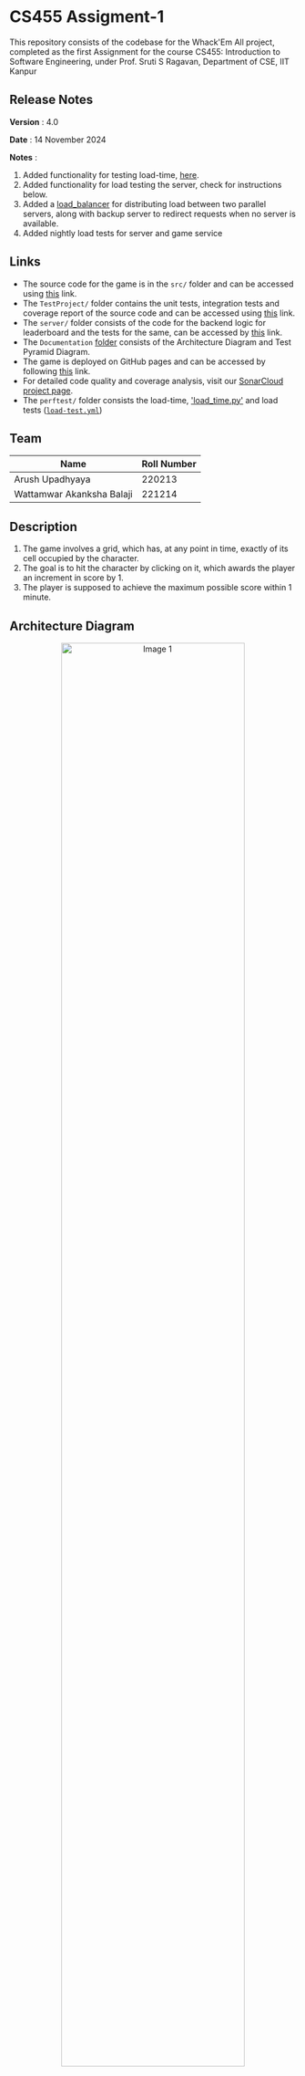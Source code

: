# CS455 Assigment-1 
This repository consists of the codebase for the Whack'Em All project, completed as the first Assignment for the course CS455: Introduction to Software Engineering, under Prof. Sruti S Ragavan, Department of CSE, IIT Kanpur

## Release Notes
**Version** : 4.0 

**Date** : 14 November 2024

**Notes** : 
1. Added functionality for testing load-time, [here](./perftest/load_time.py).
2. Added functionality for load testing the server, check for instructions below.
3. Added a [load_balancer](./server/load_balancer.js) for distributing load between two parallel servers, along with backup server to redirect requests when no server is available.
4. Added nightly load tests for server and game service

## Links

- The source code for the game is in the `src/` folder and can be accessed using [this](src/) link.
- The `TestProject/` folder contains the unit tests, integration tests and coverage report of the source code and can be accessed using [this](TestProject/) link.
- The `server/` folder consists of the code for the backend logic for leaderboard and the tests for the same, can be accessed by [this](server/) link.
- The `Documentation` [folder](Documentation/) consists of the Architecture Diagram and Test Pyramid Diagram.
- The game is deployed on GitHub pages and can be accessed by following [this](https://cs455-project.github.io/CS455-Assignment-1/) link.
- For detailed code quality and coverage analysis, visit our [SonarCloud project page](https://sonarcloud.io/project/overview?id=CS455-Project_CS455-Assignment-1).
- The `perftest/` folder consists the load-time, ['load_time.py'](./perftest/load_time.py) and load tests ([`load-test.yml`](./perftest/load-test.yml)) 

## Team 
|    **Name**  | **Roll Number** |
|--------------|-----------------|
| Arush Upadhyaya | 220213 |
| Wattamwar Akanksha Balaji | 221214 |


## Description 
1. The game involves a grid, which has, at any point in time, exactly of its cell occupied by the character. 
2. The goal is to hit the character by clicking on it, which awards the player an increment in score by 1.
3. The player is supposed to achieve the maximum possible score within 1 minute.

## Architecture Diagram

<p align="center">
    <img src="Documentation/Architecture_Diagram.png" alt="Image 1" style="width:80%; ">    
</p>

## Test Pyramid

<p align="center">
    <img src="Documentation/Test_Pyramid.png" alt="Image 2" style="width:80%; ">    
</p>


## Requirements 
- For local deployment, this app requires `.NET Core SDK 8.0.107` and `node.js` to be installed on the system.
- For running load-time tests, please install Chrome WebDriver

## Instructions 
To run the application locally, follow the following steps &rarr;
1. In the directory of your choice, clone this repo 
```bash
git clone https://github.com/CS455-Project/CS455-Assignment-1
```
2. To run locally, make sure you are in the `src/` directory and run &rarr;
```bash
dotnet watch
```
3. If the local server has to be run then open another terminal instance and run the server &rarr;
```bash
npm install # install dependencies
node server.js <instance_number> <PORT>
```
For multiple parallel servers, host them with different id's
By default PORT is 8000 + InstanceID, however custom port can be provided, but it must be unique for each server
When all instances are hosted, the load balancer can be launched ( having default port 3000)
```bash
node load_balancer.js
```

4. However the server is connected to MongoDB with a private connection string, so leaderboard cannot be accessed locally.

5. Within a few seconds, this should direct you to your browser, with a locally running version of the game.

## Testing
The project uses the following tools for testing and quality assurance:

### Tools for Tests
- **xUnit**: This is the testing framework used for unit testing the application's code. It is known for its simplicity and ease of use.
- **bUnit**: This is used specifically for testing Blazor components. It allows for testing the UI components and their interactions in isolation.
- **NUnit**: A popular unit testing framework for .NET applications, known for its flexibility and rich set of attributes for organizing and running tests.
- **Moq**: A mocking library for .NET, used to create mock objects for testing dependencies, allowing for behavior verification and isolation of components.

### Tools for Code Quality
- **SonarCloud**: This tool has been integrated to enforce quality gates on the codebase. SonarCloud provides continuous inspection of code quality and helps identify bugs, code smells, and security vulnerabilities. Quality gates are used to ensure that the code meets predefined standards before it is merged or released.
  
- **SonarLint**: Along with SonarCloud, we used SonarLint explicitly as linters for our codebase.
  
- **dotCover**: This tool is used to create code coverage reports. It helps in identifying which parts of the code are covered by tests and which are not. Ensuring high code coverage is essential for maintaining code quality and reliability.

- **Jest**: Provides an easy-to-use interface for unit testing. It also includes built-in code coverage tools, allowing tracking test coverage and ensuring robust testing of the application's logic.

## Running Tests and Coverage Reports
1. To run dotnet tests, make sure you are in the `TestProject/` directory and run the following command &rarr;

```bash
dotnet test
```
To collect coverage, a windows machine has to be used, run &rarr;
```bash
dotnet dotcover test TestProject/TestProject.csproj --dcReportType=HTML
```
 
2. To run server tests, make sure you are in the `server/` directory and run the following command &rarr;
```bash
npm test
```
Coverage will be collected in the `server/coverage/` directory and can be seen by opening the html file in a browser.

3. To run the perftests, switch to the `perftest/` directory &rarr;
- Install requirements &rarr;
```bash
pip install -r requirements.txt
npm install -g artillery 
```
- For load-time tests, run 
```bash
python load_time.py
```

The report is saved as an html file in `perftest/performance_reports` and can be viewed in a browser, along with graph displaying load time, resource size distribution and average timing

- For load-tests for the game, run 
```bash
artillery run --target https://cs455-project.github.io/CS455-Assignment-1/ --output report_game.json
artillery report -o load_test_report_game.html report_game.json
```
- For load-tests for server(with load balancing), run
```bash
artillery run --target  https://cs455-assignment-load-balancer.onrender.com --output report_server.json
artillery report -o load_test_report_server.html report_server.json
```
- For load-tests for individual server(without load balancing), run
```bash
artillery run --target  hhttps://cs455-assignment-1.onrender.com --output report_server_single.json
artillery report -o load_test_report_server_single.html report_server_single.json
```
The corresponding report is generated in the same directory `perftest/` as `load_test_report{game/server}.html` file and can be viewed in a browser
- Target can be replaced with the address of local server to test local instance

## Nighlty Tests
Above load-time tests and load-tests are performed every midnight and the html reports are uploaded as artifacts and can be accessed using Actions/Nightly Performance Tests, using the last action
